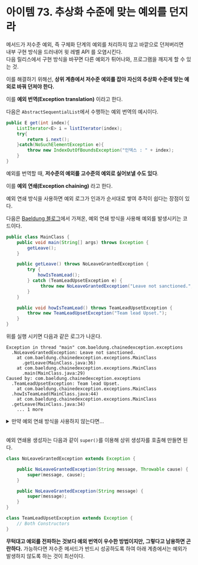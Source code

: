 # 아이템 73. 추상화 수준에 맞는 예외를 던지라

메서드가 저수준 예외, 즉 구체화 단계의 예외를 처리하지 않고 바깥으로 던져버리면<br>
내부 구현 방식을 드러내어 윗 레벨 API 를 오염시킨다.<br>
다음 릴리스에서 구현 방식을 바꾸면 다른 예외가 튀어나와, 프로그램을 깨지게 할 수 있는 것.

이를 해결하기 위해선, **상위 계층에서 저수준 예외를 잡아 자신의 추상화 수준에 맞는 예외로 바꿔 던져야 한다.**

이를 **예외 번역(Exception translation)** 이라고 한다.

다음은 `AbstractSequentialList`에서 수행하는 예외 번역의 예시이다.
```Java
public E get(int index){
	ListIterator<E> i = listIterator(index);
    try{
    	return i.next();
    }catch(NoSuchElementException e){
    	throw new IndexOutOfBoundsException("인덱스 : " + index);
    }
}
```

예외를 번역할 때, **저수준의 예외를 고수준의 예외로 실어보낼 수도 있다**.

이를 **예외 연쇄(Exception chaining)** 라고 한다.

예외 연쇄 방식을 사용하면 예외 로그가 인과가 순서대로 쌓여 추적이 쉽다는 장점이 있다.

다음은 [Baeldung 블로그](https://www.baeldung.com/java-chained-exceptions)에서 가져온, 예외 연쇄 방식을 사용해 예외를 발생시키는 코드이다.

```Java
public class MainClass {
    public void main(String[] args) throws Exception {
        getLeave();
    }

    public getLeave() throws NoLeaveGrantedException {
        try {
            howIsTeamLead();
        } catch (TeamLeadUpsetException e) {
             throw new NoLeaveGrantedException("Leave not sanctioned.", e);
        }
    }

    public void howIsTeamLead() throws TeamLeadUpsetException {
        throw new TeamLeadUpsetException("Team lead Upset.");
    }
}
```

위를 실행 시키면 다음과 같은 로그가 나온다.

```
Exception in thread "main" com.baeldung.chainedexception.exceptions
  .NoLeaveGrantedException: Leave not sanctioned. 
    at com.baeldung.chainedexception.exceptions.MainClass
      .getLeave(MainClass.java:36) 
    at com.baeldung.chainedexception.exceptions.MainClass
      .main(MainClass.java:29) 
Caused by: com.baeldung.chainedexception.exceptions
  .TeamLeadUpsetException: Team lead Upset.
    at com.baeldung.chainedexception.exceptions.MainClass
  .howIsTeamLead(MainClass.java:44) 
    at com.baeldung.chainedexception.exceptions.MainClass
  .getLeave(MainClass.java:34) 
    ... 1 more
```

<details>
<summary>만약 예외 연쇄 방식을 사용하지 않는다면...</summary>

```Java
public class MainClass {

    public void main(String[] args) throws Exception {
        getLeave();
    }

    void getLeave() throws NoLeaveGrantedException {
        try {
            howIsTeamLead();
        } catch (TeamLeadUpsetException e) {
            e.printStackTrace();
            throw new NoLeaveGrantedException("Leave not sanctioned.");
        }
    }

    void howIsTeamLead() throws TeamLeadUpsetException {
        throw new TeamLeadUpsetException("Team Lead Upset");
    }
}
```

```
com.baeldung.chainedexception.exceptions.TeamLeadUpsetException: 
  Team lead Upset
    at com.baeldung.chainedexception.exceptions.MainClass
      .howIsTeamLead(MainClass.java:46)
    at com.baeldung.chainedexception.exceptions.MainClass
      .getLeave(MainClass.java:34)
    at com.baeldung.chainedexception.exceptions.MainClass
      .main(MainClass.java:29)
Exception in thread "main" com.baeldung.chainedexception.exceptions.
  NoLeaveGrantedException: Leave not sanctioned.
    at com.baeldung.chainedexception.exceptions.MainClass
      .getLeave(MainClass.java:37)
    at com.baeldung.chainedexception.exceptions.MainClass
      .main(MainClass.java:29)
```
</details>
<br>


예외 연쇄용 생성자는 다음과 같이 `super()`를 이용해 상위 생성자를 호출해 만들면 된다.

```Java
class NoLeaveGrantedException extends Exception {

    public NoLeaveGrantedException(String message, Throwable cause) {
        super(message, cause);
    }

    public NoLeaveGrantedException(String message) {
        super(message);
    }
}

class TeamLeadUpsetException extends Exception {
    // Both Constructors
}
```


**무턱대고 예외를 전파하는 것보다 예외 번역이 우수한 방법이지만, 그렇다고 남용하면 곤란하다.** 가능하다면 저수준 메서드가 반드시 성공하도록 하여 아래 계층에서는 예외가 발생하지 않도록 하는 것이 최선이다.